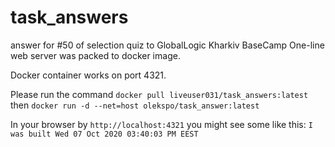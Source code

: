 # task_answers
answer for #50 of selection quiz to GlobalLogic Kharkiv BaseCamp
One-line web server was packed to docker image.

Docker container works on port 4321.

Please run the command `docker pull liveuser031/task_answers:latest`
then `docker run -d --net=host olekspo/task_answer:latest`

In your browser by `http://localhost:4321` you might see some like this:
`I was built Wed 07 Oct 2020 03:40:03 PM EEST`
